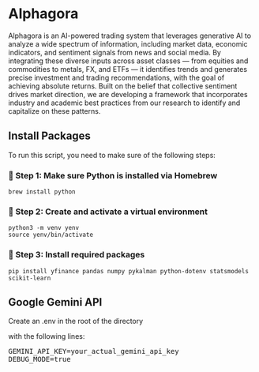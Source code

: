 # Alphagora
Alphagora is an AI-powered trading system that leverages generative AI to analyze a wide spectrum of information, including market data, economic indicators, and sentiment signals from news and social media. By integrating these diverse inputs across asset classes — from equities and commodities to metals, FX, and ETFs — it identifies trends and generates precise investment and trading recommendations, with the goal of achieving absolute returns. Built on the belief that collective sentiment drives market direction, we are developing a framework that incorporates industry and academic best practices from our research to identify and capitalize on these patterns.

## Install Packages
To run this script, you need to make sure of the following steps:

### 📌 Step 1: Make sure Python is installed via Homebrew
`brew install python`

### 📌 Step 2: Create and activate a virtual environment
`python3 -m venv yenv`<br>
`source yenv/bin/activate`

### 📌 Step 3: Install required packages
`pip install yfinance pandas numpy pykalman python-dotenv statsmodels scikit-learn`

## Google Gemini API
Create an .env in the root of the directory

with the following lines:

<pre>
GEMINI_API_KEY=your_actual_gemini_api_key
DEBUG_MODE=true
<pre>